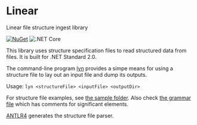 # Linear
 Linear file structure ingest library

[![NuGet](https://img.shields.io/nuget/v/Linear.svg)](https://www.nuget.org/packages/Linear/) ![.NET Core](https://github.com/Lucina/Linear/workflows/.NET%20Core/badge.svg)

This library uses structure specification files to read
structured data from files. It is built for .NET Standard 2.0.

The command-line program [lyn](src/lyn) provides a simpe means for using
a structure file to lay out an input file and dump its outputs.

Usage: `lyn <structureFile> <inputFile> <outputDir>`

For structure file examples, see [the sample folder](sample).
Also check [the grammar file](spec/Linear.g4) which has comments for significant elements.

[ANTLR4](https://github.com/antlr/antlr4) generates the structure file parser.